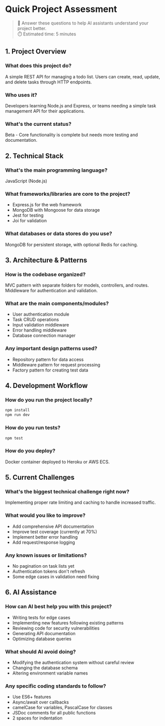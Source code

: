 # Quick Project Assessment

> 📝 Answer these questions to help AI assistants understand your project better.  
> ⏱️ Estimated time: 5 minutes

## 1. Project Overview

### What does this project do?
A simple REST API for managing a todo list. Users can create, read, update, and delete tasks through HTTP endpoints.

### Who uses it?
Developers learning Node.js and Express, or teams needing a simple task management API for their applications.

### What's the current status?
Beta - Core functionality is complete but needs more testing and documentation.

## 2. Technical Stack

### What's the main programming language?
JavaScript (Node.js)

### What frameworks/libraries are core to the project?
- Express.js for the web framework
- MongoDB with Mongoose for data storage
- Jest for testing
- Joi for validation

### What databases or data stores do you use?
MongoDB for persistent storage, with optional Redis for caching.

## 3. Architecture & Patterns

### How is the codebase organized?
MVC pattern with separate folders for models, controllers, and routes. Middleware for authentication and validation.

### What are the main components/modules?
- User authentication module
- Task CRUD operations
- Input validation middleware
- Error handling middleware
- Database connection manager

### Any important design patterns used?
- Repository pattern for data access
- Middleware pattern for request processing
- Factory pattern for creating test data

## 4. Development Workflow

### How do you run the project locally?
```bash
npm install
npm run dev
```

### How do you run tests?
```bash
npm test
```

### How do you deploy?
Docker container deployed to Heroku or AWS ECS.

## 5. Current Challenges

### What's the biggest technical challenge right now?
Implementing proper rate limiting and caching to handle increased traffic.

### What would you like to improve?
- Add comprehensive API documentation
- Improve test coverage (currently at 70%)
- Implement better error handling
- Add request/response logging

### Any known issues or limitations?
- No pagination on task lists yet
- Authentication tokens don't refresh
- Some edge cases in validation need fixing

## 6. AI Assistance

### How can AI best help you with this project?
- Writing tests for edge cases
- Implementing new features following existing patterns
- Reviewing code for security vulnerabilities
- Generating API documentation
- Optimizing database queries

### What should AI avoid doing?
- Modifying the authentication system without careful review
- Changing the database schema
- Altering environment variable names

### Any specific coding standards to follow?
- Use ES6+ features
- Async/await over callbacks
- camelCase for variables, PascalCase for classes
- JSDoc comments for all public functions
- 2 spaces for indentation